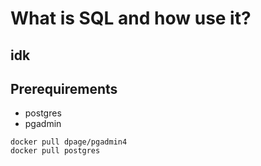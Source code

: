# What is SQL and how use it?
## idk

## Prerequirements

- postgres
- pgadmin

```shell
docker pull dpage/pgadmin4 
docker pull postgres
```
